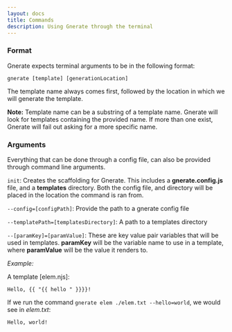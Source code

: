 ```yaml
---
layout: docs
title: Commands
description: Using Gnerate through the terminal
---
```


### Format

Gnerate expects terminal arguments to be in the following format:

`gnerate [template] [generationLocation]`

The template name always comes first, followed by the location in which we will generate the template.

**Note:** Template name can be a substring of a template name. Gnerate will look for templates containing the provided name. If more than one exist, Gnerate will fail out asking for a more specific name.

### Arguments

Everything that can be done through a config file, can also be provided through command line arguments.

`init`: Creates the scaffolding for Gnerate. This includes a **gnerate.config.js** file, and a **__templates__** directory. Both the config file, and directory will be placed in the location the command is ran from.

`--config=[configPath]`: Provide the path to a gnerate config file

`--templatePath=[templatesDirectory]`: A path to a templates directory

`--[paramKey]=[paramValue]`: These are key value pair variables that will be used in templates. **paramKey** will be the variable name to use in a template, where **paramValue** will be the value it renders to.

*Example:*

A template [elem.njs]:
```
Hello, {{ "{{ hello " }}}}!
```

If we run the command `gnerate elem ./elem.txt --hello=world`, we would see in *elem.txt*:
```
Hello, world!
```

